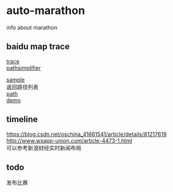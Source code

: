 # auto-marathon
info about marathon

## baidu map trace
[trace](http://lbsyun.baidu.com/trace)  
[pathsimplifier](https://lbs.amap.com/api/amap-ui/demos/amap-ui-pathsimplifier/simple-demo)  

[sample](http://www.cnblogs.com/wujy/p/3897501.html)  
返回路径列表  
[path](https://lbs.amap.com/api/webservice/guide/api/direction)  
[demo](https://restapi.amap.com/v3/direction/walking?origin=116.434307,39.90909&destination=116.434446,39.90816&key=3ebd8ce42f659bc3589b11b586cbd342)

## timeline
https://blog.csdn.net/oschina_41661541/article/details/81217619  
http://www.wxapp-union.com/article-4473-1.html  
可以参考新浪财经实时新闻布局  


## todo
发布比赛



